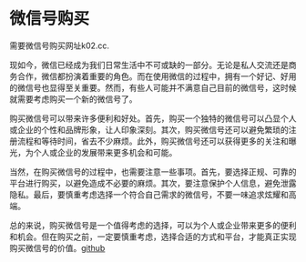 # 微信号购买

需要微信号购买网址k02.cc.

现如今，微信已经成为我们日常生活中不可或缺的一部分。无论是私人交流还是商务合作，微信都扮演着重要的角色。而在使用微信的过程中，拥有一个好记、好用的微信号也显得至关重要。然而，有些人可能并不满意自己目前的微信号，这时候就需要考虑购买一个新的微信号了。

购买微信号可以带来许多便利和好处。首先，购买一个独特的微信号可以凸显个人或企业的个性和品牌形象，让人印象深刻。其次，购买微信号还可以避免繁琐的注册流程和等待时间，省去不少麻烦。此外，购买微信号还可以获得更多的关注和曝光，为个人或企业的发展带来更多机会和可能。

当然，在购买微信号的过程中，也需要注意一些事项。首先，要选择正规、可靠的平台进行购买，以避免造成不必要的麻烦。其次，要注意保护个人信息，避免泄露隐私。最后，要慎重考虑选择一个符合自己需求的微信号，不要一味追求炫耀和高端。

总的来说，购买微信号是一个值得考虑的选择，可以为个人或企业带来更多的便利和机会。但在购买之前，一定要慎重考虑，选择合适的方式和平台，才能真正实现购买微信号的价值。[github](https://github.com)